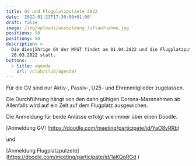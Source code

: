 ```yaml
---
title: GV und Flugplatzputzete 2022
date: '2022-01-23T17:30:00+01:00'
draft: false
image: /img/uploads/ausbildung_luftaufnahme.jpg
positionx: 50
positiony: 50
description: >-
  Die diesjährige GV der MFGT findet am 01.04.2022 und die Flugplatzputzete am
  26.03.2022 statt.
buttons:
  - title: agenda
    url: /club/club/agenda/
---
```

Für die GV sind nur Aktiv-, Passiv-, U25- und Ehrenmitglieder zugelassen. 

Die Durchführung hängt von den dann gültigen Corona-Massnahmen ab. 
Allenfalls wird auf ein Zelt auf dem Flugplatz ausgewichen. 

Die Anmeldung für beide Anlässe erfolgt wie immer über einen Doodle.

[Anmeldung GV] (https://doodle.com/meeting/participate/id/YaO8vRRb) 

und 

[Anmeldung Flugplatzputzete] (https://doodle.com/meeting/participate/id/1aKQoRGd )
